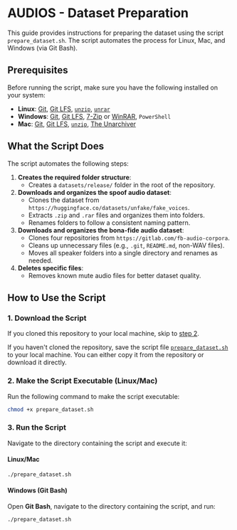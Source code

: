 # AUDIOS - Dataset Preparation

This guide provides instructions for preparing the dataset using the script `prepare_dataset.sh`. The script automates the process for Linux, Mac, and Windows (via Git Bash).

## Prerequisites

Before running the script, make sure you have the following installed on your system:

- **Linux**: [Git](https://git-scm.com/downloads/linux), [Git LFS](https://docs.github.com/repositories/working-with-files/managing-large-files/installing-git-large-file-storage), [`unzip`](https://www.tecmint.com/install-zip-and-unzip-in-linux/), [`unrar`](https://www.geeksforgeeks.org/unrar-files-in-linux/)
- **Windows**: [Git](https://git-scm.com/download/win), [Git LFS](https://docs.github.com/repositories/working-with-files/managing-large-files/installing-git-large-file-storage), [7-Zip](https://www.7-zip.org/) or [WinRAR](https://www.rarlab.com/), `PowerShell`
- **Mac**: [Git](https://git-scm.com/download/mac), [Git LFS](https://docs.github.com/repositories/working-with-files/managing-large-files/installing-git-large-file-storage), [`unzip`](https://formulae.brew.sh/formula/unzip), [The Unarchiver](https://theunarchiver.com/)

## What the Script Does

The script automates the following steps:

1. **Creates the required folder structure**:
   - Creates a `datasets/release/` folder in the root of the repository.
2. **Downloads and organizes the spoof audio dataset**:
   - Clones the dataset from `https://huggingface.co/datasets/unfake/fake_voices`.
   - Extracts `.zip` and `.rar` files and organizes them into folders.
   - Renames folders to follow a consistent naming pattern.
3. **Downloads and organizes the bona-fide audio dataset**:
   - Clones four repositories from `https://gitlab.com/fb-audio-corpora`.
   - Cleans up unnecessary files (e.g., `.git`, `README.md`, non-WAV files).
   - Moves all speaker folders into a single directory and renames as needed.
4. **Deletes specific files**:
   - Removes known mute audio files for better dataset quality.

## How to Use the Script

### 1. Download the Script

If you cloned this repository to your local machine, skip to [step 2](#2-make-the-script-executable-linuxmac).

If you haven't cloned the repository, save the script file [`prepare_dataset.sh`](./prepare_dataset.sh) to your local machine. You can either copy it from the repository or download it directly.

### 2. Make the Script Executable (Linux/Mac)

Run the following command to make the script executable:

```bash
chmod +x prepare_dataset.sh
```

### 3. Run the Script

Navigate to the directory containing the script and execute it:

#### Linux/Mac

```bash
./prepare_dataset.sh
```

#### Windows (Git Bash)

Open **Git Bash**, navigate to the directory containing the script, and run:

```bash
./prepare_dataset.sh
```
